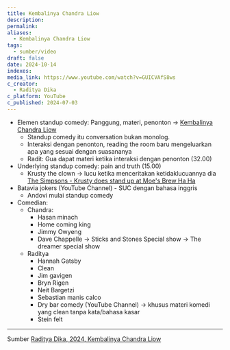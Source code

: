 ```yaml
---
title: Kembalinya Chandra Liow
description: 
permalink: 
aliases:
  - Kembalinya Chandra Liow
tags:
  - sumber/video
draft: false
date: 2024-10-14
indexes: 
media_link: https://www.youtube.com/watch?v=GUICVAfS8ws
c_creator:
  - Raditya Dika
c_platform: YouTube
c_published: 2024-07-03
---
```

- Elemen standup comedy: Panggung, materi, penonton →  [Kembalinya Chandra Liow](https://youtu.be/GUICVAfS7ws)
	- Standup comedy itu conversation bukan monolog. 
	- Interaksi dengan penonton, reading the room baru mengeluarkan apa yang sesuai dengan suasananya
	- Radit: Gua dapat materi ketika interaksi dengan penonton (32.00)
- Underlying standup comedy: pain and truth (15.00)
	- Krusty the clown → lucu ketika menceritakan ketidaklucuannya dia [The Simpsons - Krusty does stand up at Moe's Brew Ha Ha](https://youtu.be/QkdirL0YxHE)
- Batavia jokers (YouTube Channel) - SUC dengan bahasa inggris
	- Andovi mulai standup comedy
- Comedian:
	- Chandra:
		- Hasan minach
		- Home coming king
		- Jimmy Owyeng
		- Dave Chappelle → Sticks and Stones Special show → The dreamer special show
	- Raditya
		- Hannah Gatsby
		- Clean
		- Jim gavigen
		- Bryn Rigen
		- Neit Bargetzi
		- Sebastian manis calco
		- Dry bar comedy (YouTube Channel) → khusus materi komedi yang clean tanpa kata/bahasa kasar
		- Stein felt



---
Sumber [Raditya Dika, 2024, Kembalinya Chandra Liow](https://www.youtube.com/watch?v=GUICVAfS8ws)